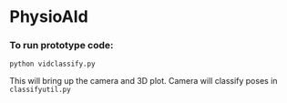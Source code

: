 # PhysioAId

### To run prototype code:

```
python vidclassify.py
```
This will bring up the camera and 3D plot. Camera will classify poses in `classifyutil.py`

